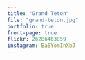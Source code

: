 ```yaml
---
title: "Grand Teton"
file: "grand-teton.jpg"
portfolio: true
front-page: true
flickr: 26286463859
instagram: Ba6YomInXbJ
---
```

